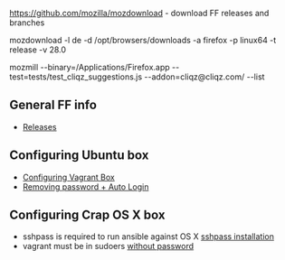 https://github.com/mozilla/mozdownload - download FF releases and branches


mozdownload -l de -d /opt/browsers/downloads -a firefox -p linux64 -t release -v 28.0


mozmill --binary=/Applications/Firefox.app --test=tests/test_cliqz_suggestions.js --addon=cliqz\@cliqz.com/ --list


## General FF info

- [Releases](https://ftp.mozilla.org/pub/mozilla.org/firefox/releases/)

## Configuring Ubuntu box

- [Configuring Vagrant Box](https://github.com/fespinoza/checklist_and_guides/wiki/Creating-a-vagrant-base-box-for-ubuntu-12.04-32bit-server)
- [Removing password + Auto Login](http://askubuntu.com/questions/281074/can-i-set-my-user-account-to-have-no-password)

## Configuring Crap OS X box

- sshpass is required to run ansible against OS X [sshpass installation](http://thornelabs.net/2014/02/09/ansible-os-x-mavericks-you-must-install-the-sshpass-program.html)
- vagrant must be in sudoers [without password](http://wiki.summercode.com/sudo_without_a_password_in_mac_os_x)